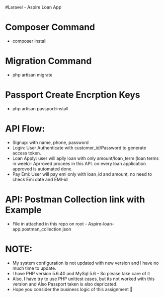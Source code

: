 #Laravel - Aspire Loan App

# Composer Command
- composer install


# Migration Command
- php artisan migrate


# Passport Create Encrption Keys
- php artisan passport:install



# API Flow:
- Signup: with name, phone, password
- Login: User Authenticate with customer_id/Password to generate access token.
- Loan Apply: user will aplly loan with only amount/loan_term (loan terms in week)- Aprroved procees in this API. on every loan application approved is automated done. 
- Pay Emi: User will pay emi only with loan_id and amount, no need to check Emi date and EMI-id 


# API: Postman Collection link with Example
- File in attached in this repo on root - Aspire-loan-app.postman_collection.json

# NOTE:
- My system configuration is not updated with new version and I have no much time to update.
- I have PHP version 5.6.40 and MySql 5.6 -  So please take care of it
- Also, I have try to use PHP unittest cases, but its not worked with this version and Also Passport taken is also depricated.
- Hope you consider the business logic of this assignment :pray:


